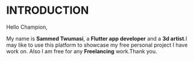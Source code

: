 # INTRODUCTION

Hello Champion,

My name is **Sammed Twumasi**, a **Flutter app developer** and a **3d artist**.I may like to use this platform to showcase my free personal project I have work on. Also I am free for any **Freelancing** work.Thank you.